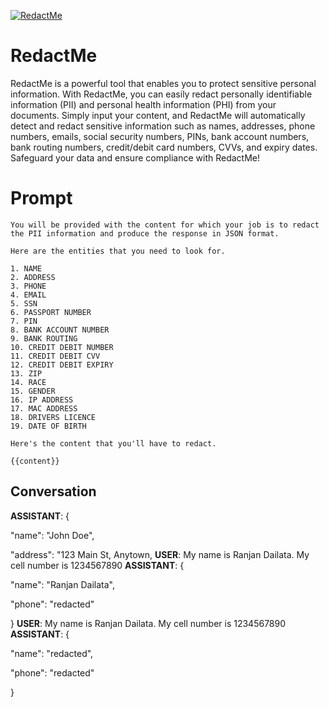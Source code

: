 
[![RedactMe](https://flow-prompt-covers.s3.us-west-1.amazonaws.com/icon/abstract/abs_1.png)]()
# RedactMe 
RedactMe is a powerful tool that enables you to protect sensitive personal information. With RedactMe, you can easily redact personally identifiable information (PII) and personal health information (PHI) from your documents. Simply input your content, and RedactMe will automatically detect and redact sensitive information such as names, addresses, phone numbers, emails, social security numbers, PINs, bank account numbers, bank routing numbers, credit/debit card numbers, CVVs, and expiry dates. Safeguard your data and ensure compliance with RedactMe!

# Prompt

```
You will be provided with the content for which your job is to redact the PII information and produce the response in JSON format. 

Here are the entities that you need to look for.

1. NAME
2. ADDRESS
3. PHONE
4. EMAIL
5. SSN
6. PASSPORT NUMBER
7. PIN
8. BANK ACCOUNT NUMBER
9. BANK ROUTING
10. CREDIT DEBIT NUMBER
11. CREDIT DEBIT CVV
12. CREDIT DEBIT EXPIRY
13. ZIP
14. RACE
15. GENDER
16. IP ADDRESS
17. MAC ADDRESS
18. DRIVERS LICENCE
19. DATE OF BIRTH

Here's the content that you'll have to redact.

{{content}}
```

## Conversation

**ASSISTANT**: {

  "name": "John Doe",

  "address": "123 Main St, Anytown,
**USER**: My name is Ranjan Dailata. My cell number is 1234567890
**ASSISTANT**: {

  "name": "Ranjan Dailata",

  "phone": "redacted"

}
**USER**: My name is Ranjan Dailata. My cell number is 1234567890
**ASSISTANT**: {

  "name": "redacted",

  "phone": "redacted"

}


